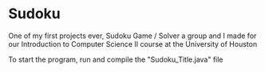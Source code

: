 # Sudoku
One of my first projects ever, Sudoku Game / Solver a group and I made for our Introduction to Computer Science II course at the University of Houston

To start the program, run and compile the "Sudoku_Title.java" file
